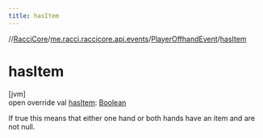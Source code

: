 ```yaml
---
title: hasItem
---
```

//[RacciCore](../../../index.html)/[me.racci.raccicore.api.events](../index.html)/[PlayerOffhandEvent](index.html)/[hasItem](has-item.html)



# hasItem



[jvm]\
open override val [hasItem](has-item.html): [Boolean](https://kotlinlang.org/api/latest/jvm/stdlib/kotlin/-boolean/index.html)



If true this means that either one hand or both hands have an item and are not null.




